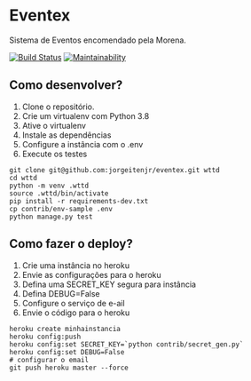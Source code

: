 # Eventex 

Sistema de Eventos encomendado pela Morena.

[![Build Status](https://travis-ci.org/jorgeitenjr/eventex.svg?branch=master)](https://travis-ci.org/jorgeitenjr/eventex)
[![Maintainability](https://api.codeclimate.com/v1/badges/2dfe85683c862c8ffd1d/maintainability)](https://codeclimate.com/github/jorgeitenjr/eventex/maintainability)
## Como desenvolver?

1. Clone o repositório.
2. Crie um virtualenv com Python 3.8
3. Ative o virtualenv
4. Instale as dependências
5. Configure a instância com o .env
6. Execute os testes

```console
git clone git@github.com:jorgeitenjr/eventex.git wttd
cd wttd
python -m venv .wttd
source .wttd/bin/activate
pip install -r requirements-dev.txt
cp contrib/env-sample .env
python manage.py test
```
## Como fazer o deploy?

1. Crie uma instância no heroku
2. Envie as configurações para o heroku
3. Defina uma SECRET_KEY segura para instância
4. Defina DEBUG=False
5. Configure o serviço de e-ail
6. Envie o código para o heroku

```console
heroku create minhainstancia
heroku config:push
heroku config:set SECRET_KEY=`python contrib/secret_gen.py`
heroku config:set DEBUG=False
# configurar o email
git push heroku master --force
```




